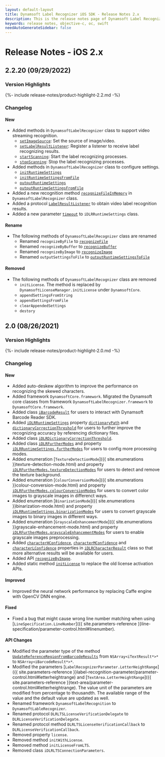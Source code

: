 ```yaml
---
layout: default-layout
title: Dynamsoft Label Recognizer iOS SDK - Release Notes 2.x
description: This is the release notes page of Dynamsoft Label Recognizer for iOS SDK version 2.x.
keywords: release notes, objective-c, oc, swift
needAutoGenerateSidebar: false
---
```


# Release Notes - iOS 2.x

## 2.2.20 (09/29/2022)

<div class="fold-panel-prefix"></div>

### Version Highlights <i class="fa fa-caret-down"></i>

<div class="fold-panel-start"></div>

{%- include release-notes/product-highlight-2.2.md -%}

<div class="fold-panel-end"></div>

### Changelog

#### New

- Added methods in `DynamsoftLabelRecognizer` class to support video streaming recognition.
  - [`setImageSource`](../api-reference/label-recognizer.md#setimagesource): Set the source of image/video.
  - [`setLabelResultListener`](../api-reference/label-recognizer.md#setlabelresultlistener): Register a listener to receive label recognizing results.
  - [`startScanning`](../api-reference/label-recognizer.md#startscanning): Start the label recognizing processes.
  - [`stopScanning`](../api-reference/label-recognizer.md#stopscanning): Stop the label recognizing processes.
- Added methods in `DynamsoftLabelRecognizer` class to configure settings.
  - [`initRuntimeSettings`](../api-reference/label-recognizer.md#initruntimesettings)
  - [`initRuntimeSettingsFromFile`](../api-reference/label-recognizer.md#initruntimesettingsfromfile)
  - [`outputRuntimeSettings`](../api-reference/label-recognizer.md#outputruntimesettings)
  - [`outputRuntimeSettingsFromFile`](../api-reference/label-recognizer.md#outputruntimesettingstofile)
- Added a new recognition method [`recognizeFileInMemory`](../api-reference/label-recognizer.md#recognizefileinmemory) in `DynamsoftLabelRecognizer` class.
- Added a protocol [`LabelResultListener`](../api-reference/label-result-listener.md) to obtain video label recognition results.
- Added a new parameter [`timeout`](../api-reference/dlr-runtime-settings.md#timeout) to `iDLRRuntimeSettings` class.

#### Rename

- The following methods of `DynamsoftLabelRecognizer` class are renamed
  - Renamed `recognizeByFile` to [`recognizeFile`](../api-reference/label-recognizer.md#recognizefile)
  - Renamed `recognizeByBuffer` to [`recognizeBuffer`](../api-reference/label-recognizer.md#recognizebuffer)
  - Renamed `recognizeByImage` to [`recognizeImage`](../api-reference/label-recognizer.md#recognizeimage)
  - Renamed `outputSettingsToFile` to [`outputRuntimeSettingsToFile`](../api-reference/label-recognizer.md#outputruntimesettingstofile)

#### Removed

- The following methods of `DynamsoftLabelRecognizer` class are removed
  - `initLicense`. The method is replaced by `DynamsoftLicenseManager.initLicense` under `DynamsoftCore`.
  - `appendSettingsFromString`
  - `appendSettingsFromFile`
  - `clearAppendedSettings`
  - `destory`

## 2.0 (08/26/2021)

<div class="fold-panel-prefix"></div>

### Version Highlights <i class="fa fa-caret-down"></i>

<div class="fold-panel-start"></div>

{%- include release-notes/product-highlight-2.0.md -%}

<div class="fold-panel-end"></div>

### Changelog

#### New

- Added auto-deskew algorithm to improve the performance on recognizing the skewed characters.
- Added framework `DynamsoftCore.framework`. Migrated the Dynamsoft core classes from framework `DynamsoftLabelRecognizer.framework` to `DynamsoftCore.framework`.
- Added class  [`iBarcodeResult`]({{site.objectivec-swift-api}}barcode-result.html) for users to interact with Dynamsoft Barcode Reader SDK.
- Added [`iDLRRuntimeSettings`]({{site.objectivec-swift-api}}dlr-runtime-settings.html) property [`dictionaryPath`]({{site.objectivec-swift-api}}dlr-runtime-settings.html#dictionarypath) and [`dictionaryCorrectionThreshold`]({{site.objectivec-swift-api}}dlr-runtime-settings.html#dictionarycorrectionthreshold) for users to further improve the recognizing accuracy by referencing dictionary files.
- Added class [`iDLRDictionaryCorrectionThreshold`]({{site.objectivec-swift-api}}dlr-dictionary-correction-threshold.html).
- Added class [`iDLRFurtherModes`]({{site.objectivec-swift-api}}dlr-further-modes.html) and property [`iDLRRuntimeSettings.furtherModes`]({{site.objectivec-swift-api}}dlr-runtime-settings.html#furthermodes) for users to config more processing modes.
- Added enumeration [`TextureDetectionMode`]({{ site.enumerations }}texture-detection-mode.html) and property [`iDLRFurtherModes.textureDetectionModes`]({{site.objectivec-swift-api}}dlr-further-modes.html#texturedetectionmodes) for users to detect and remove the texture background.
- Added enumeration [`ColourConversionMode`]({{ site.enumerations }}colour-conversion-mode.html) and property [`iDLRFurtherModes.colourConversionModes`]({{site.objectivec-swift-api}}dlr-further-modes.html#colourconversionmodes) for users to convert color images to grayscale images in differenct ways.
- Added enumeration [`BinarizationMode`]({{ site.enumerations }}binarization-mode.html) and property [`iDLRRuntimeSettings.binarizationModes`]({{site.objectivec-swift-api}}dlr-runtime-settings.html#binarizationmodes) for users to convert grayscale images to binary images in different ways.
- Added enumeration [`GrayscaleEnhancementMode`]({{ site.enumerations }}grayscale-enhancement-mode.html) and property [`iDLRFurtherModes.grayscaleEnhancementModes`]({{site.objectivec-swift-api}}dlr-further-modes.html#grayscaleenhancementmodes) for users to enable grayscale images preprocessing. 
- Added [`characterHConfidence`]({{site.objectivec-swift-api}}dlr-character-result.html#characterhconfidence), [`characterMConfidence`]({{site.objectivec-swift-api}}dlr-character-result.html#charactermconfidence) and [`characterLConfidence`]({{site.objectivec-swift-api}}dlr-character-result.html#characterlconfidence) properties in [`iDLRCharacterResult`]({{site.objectivec-swift-api}}dlr-character-result.html) class so that more alternative results will be available for users.
- Added API [`recognizeByImage`]({{site.objectivec-swift-api}}label-recognizer.html#recognizebyimage).
- Added static method [`initLicense`]({{site.objectivec-swift-api}}label-recognizer.html#initlicense) to replace the old license activation APIs.

#### Improved

- Improved the neural network performance by replacing Caffe engine with OpenCV DNN engine.

#### Fixed

- Fixed a bug that might cause wrong line number matching when using [`LineSpecification.LineNumber`]({{ site.parameters-reference }}line-specification/parameter-control.html#linenumber).

#### API Changes

- Modified the parameter type of the method [`UpdateReferenceRegionFromBarcodeResults`]({{site.objectivec-swift-api}}label-recognizer.html#updatereferenceregionfrombarcoderesults) from `NSArray<iTextResult*>*` to `NSArray<iBarcodeResult*>*`.
- Modified the parameters [`LabelRecognizerParameter.LetterHeightRange`]({{ site.parameters-reference }}label-recognition-parameter/parameter-control.html#letterheightrange) and [`TextArea.LetterHeightRange`]({{ site.parameters-reference }}text-area/parameter-control.html#letterheightrange). The value unit of the parameters are modified from percentage to thousandth. The available range of the value and the default value are updated as well.
- Renamed framework `DynamsoftLabelRecognition` to `DynamsoftLableRecognizer`.
- Renamed protocol `DLRLTSLicenseVerificationDelegate` to `DLRLicenseVerificationDelegate`.
- Renamed protocol method `DLRLTSLicenseVerificationCallback` to `DLRLicenseVerificationCallback`.
- Removed property `license`.
- Removed method `initWithLicense`.
- Removed method `initLicenseFromLTS`.
- Removed class `iDLRLTSConnectionParameters`.
